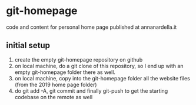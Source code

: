 # git-homepage
code and content for personal home page published at annanardella.it

## initial setup
1. create the empty git-homepage repository on github
2. on local machine, do a git clone of this repository, so I end up with an empty git-homepage folder there as well.
3. on local machine, copy into the git-homepage folder all the website files (from the 2019 home page folder)
4. do git add -A, git commit and finally git-push to get the starting codebase on the remote as well
